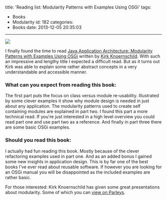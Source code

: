 title: 'Reading list: Modularity Patterns with Examples Using OSGi'
tags:
  - Books
  - Modularity
id: 182
categories:
  - Books
date: 2013-12-05 20:35:03
---

![](http://ws-na.amazon-adsystem.com/widgets/q?_encoding=UTF8&ASIN=0321247132&Format=_SL160_&ID=AsinImage&MarketPlace=US&ServiceVersion=20070822&WS=1&tag=solisynt-20)

I finally found the time to read [Java Application Architecture: Modularity Patterns with Examples Using OSGi](http://www.amazon.com/gp/product/0321247132/ref=as_li_tf_tl?ie=UTF8&camp=1789&creative=9325&creativeASIN=0321247132&linkCode=as2&tag=solisynt-20) written by [Kirk Knoernschild](http://techdistrict.kirkk.com/).
With such an impressive and lengthy title I expected a difficult read. But as it turns out Kirk was able to explain some rather abstract concepts in a very understandable and accessible manner.

<!-- more-->

### What can you expect from reading this book:

The first part puts the focus on class versus module re-usability. Illustrated by some clever examples it show why module design is needed in just about any application. The modularity patterns used to create self containing modules are explained in part two. I found this part a more technical read. If you're just interested in a high level overview you could read part one and use part two as a reference. And finally in part three there are some basic OSGi examples.

### Should you read this book:

I actually had fun reading this book. Mostly because of the clever refactoring examples used in part one. And as an added bonus I gained some new insights in application design. This is by far one of the best books I've ever read about reusable software. If however you are looking for an OSGi manual you will be disappointed as the included examples are rather basic. 

For those interested: Kirk Knoernschild has given some great presentations about modularity. Some of which you can [view on Parleys](http://parleys.com/speaker/514892160364bc17fc56ad6a).